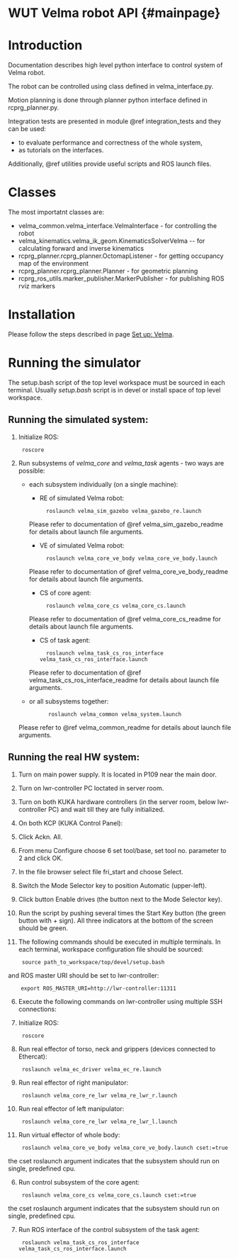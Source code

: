 WUT Velma robot API                         {#mainpage}
============

# Introduction

Documentation describes high level python interface to control system of Velma robot.

The robot can be controlled using class defined in velma_interface.py.

Motion planning is done through planner python interface defined in rcprg_planner.py.

Integration tests are presented in module @ref integration_tests and they can be used:
 * to evaluate performance and correctness of the whole system,
 * as tutorials on the interfaces.

Additionally, @ref utilities provide useful scripts and ROS launch files.

# Classes

The most importatnt classes are:
 * velma_common.velma_interface.VelmaInterface - for controlling the robot
 * velma_kinematics.velma_ik_geom.KinematicsSolverVelma -- for calculating forward and inverse kinematics
 * rcprg_planner.rcprg_planner.OctomapListener - for getting occupancy map of the environment
 * rcprg_planner.rcprg_planner.Planner - for geometric planning
 * rcprg_ros_utils.marker_publisher.MarkerPublisher - for publishing ROS rviz markers

# Installation
Please follow the steps described in page [Set up: Velma](https://github.com/RCPRG-ros-pkg/RCPRG_rosinstall/wiki/Velma).

# Running the simulator
The setup.bash script of the top level workspace must be sourced in each terminal.
Usually *setup.bash* script is in devel or install space of top level workspace.

## Running the simulated system:
1. Initialize ROS:

        roscore

2. Run subsystems of *velma_core* and *velma_task* agents - two ways are possible:
    * each subsystem individually (on a single machine):
        - RE of simulated Velma robot:

                roslaunch velma_sim_gazebo velma_gazebo_re.launch

         Please refer to documentation of @ref velma_sim_gazebo_readme for details about launch file arguments.
        - VE of simulated Velma robot:

                roslaunch velma_core_ve_body velma_core_ve_body.launch

         Please refer to documentation of @ref velma_core_ve_body_readme for details about launch file arguments.
        - CS of core agent:

                roslaunch velma_core_cs velma_core_cs.launch

         Please refer to documentation of @ref velma_core_cs_readme for details about launch file arguments.
        - CS of task agent:

                roslaunch velma_task_cs_ros_interface velma_task_cs_ros_interface.launch

         Please refer to documentation of @ref velma_task_cs_ros_interface_readme for details about launch file arguments.
    * or all subsystems together:

                roslaunch velma_common velma_system.launch

     Please refer to @ref velma_common_readme for details about launch file arguments.

## Running the real HW system:
1. Turn on main power supply. It is located in P109 near the main door.

2. Turn on lwr-controller PC loctated in server room.

3. Turn on both KUKA hardware controllers (in the server room, below lwr-controller PC) and wait till they are fully initialized.

4. On both KCP (KUKA Control Panel):

  1. Click Ackn. All.

  2. From menu Configure choose 6 set tool/base, set tool no. parameter to 2 and click OK.

  3. In the file browser select file fri_start and choose Select.

  4. Switch the Mode Selector key to position Automatic (upper-left).

  5. Click button Enable drives (the button next to the Mode Selector key).

  6. Run the script by pushing several times the Start Key button (the green button with + sign). All three indicators at the bottom of the screen should be green.

5. The following commands should be executed in multiple terminals. In each terminal, workspace configuration file should be sourced:

        source path_to_workspace/top/devel/setup.bash

 and ROS master URI should be set to lwr-controller:

        export ROS_MASTER_URI=http://lwr-controller:11311

6. Execute the following commands on lwr-controller using multiple SSH connections:

  1. Initialize ROS:

          roscore

  2. Run real effector of torso, neck and grippers (devices connected to Ethercat):

          roslaunch velma_ec_driver velma_ec_re.launch

  3. Run real effector of right manipulator:

          roslaunch velma_core_re_lwr velma_re_lwr_r.launch

  4. Run real effector of left manipulator:

          roslaunch velma_core_re_lwr velma_re_lwr_l.launch

  5. Run virtual effector of whole body:

          roslaunch velma_core_ve_body velma_core_ve_body.launch cset:=true

   the cset roslaunch argument indicates that the subsystem should run on single, predefined cpu.

  6. Run control subsystem of the core agent:

          roslaunch velma_core_cs velma_core_cs.launch cset:=true

   the cset roslaunch argument indicates that the subsystem should run on single, predefined cpu.

  7. Run ROS interface of the control subsystem of the task agent:

          roslaunch velma_task_cs_ros_interface velma_task_cs_ros_interface.launch
